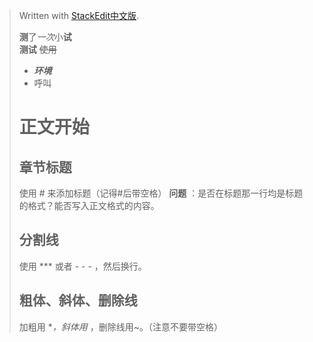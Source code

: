 


> Written with [StackEdit中文版](https://stackedit.cn/).
>
> **测**了*一次*小**试**  
> **测试** ~~使用~~  
> + ***环境***  
> + 呼叫
>  # 正文开始  
>   ## 章节标题  
>   使用 # 来添加标题（记得#后带空格）
>   **问题** ：是否在标题那一行均是标题的格式？能否写入正文格式的内容。  
>  ## 分割线  
>  使用 *** 或者 - - - ，然后换行。
>  ## 粗体、斜体、删除线  
>  加粗用 **，斜体用* ，删除线用~。（注意不要带空格）

 

 

<!--stackedit_data:
eyJoaXN0b3J5IjpbNzQ1OTYxMDQ5LC0xMTcyMTE2MjAzLDE1Nj
E4NzkyNSwxMDc3NzEzMzk5LDEzOTY1NDU2MzAsLTY1NDU0OTQ5
NywyMDkwMjc2MzM3LDQ0MDkwNTYxOV19
-->